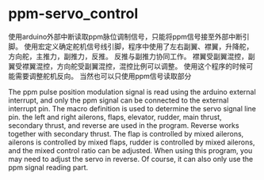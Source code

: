 # ppm-servo_control
使用arduino外部中断读取ppm脉位调制信号，只能将ppm信号接至外部中断引脚。
使用宏定义确定舵机信号线引脚，程序中使用了左右副翼、襟翼，升降舵，方向舵，主推力，副推力，反推。
反推与副推力协同工作。
襟翼受副翼混控，副翼受襟翼混控，方向舵受副翼混控，混控比例可以调整。
使用这个程序的时候可能需要调整舵机反向。
当然也可以只使用ppm信号读取部分

The ppm pulse position modulation signal is read using the arduino external interrupt, and only the ppm signal can be connected to the external interrupt pin.
The macro definition is used to determine the servo signal line pin. the left and right ailerons, flaps, elevator, rudder, main thrust, secondary thrust, and reverse are used in the program.
Reverse works together with secondary thrust.
The flap is controlled by mixed ailerons, ailerons is controlled by mixed flaps, rudder is controlled by mixed ailerons, and the mixed control ratio can be adjusted.
When using this program, you may need to adjust the servo in reverse.
Of course, it can also only use the ppm signal reading part.
